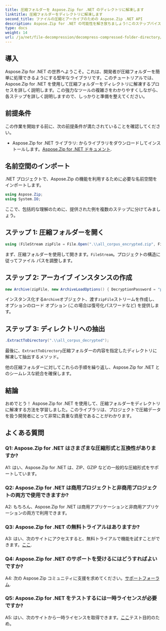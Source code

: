 ```yaml
---
title: 圧縮フォルダーを Aspose.Zip for .NET のディレクトリに解凍します
linktitle: 圧縮フォルダーをディレクトリに解凍します
second_title: ファイルの圧縮とアーカイブのための Aspose.Zip .NET API
description: Aspose.Zip for .NET の可能性を解き放ちましょう!このステップバイステップのガイドで、フォルダーを簡単に解凍する方法を学びましょう。シームレスな圧縮と抽出の世界に飛び込んでください。
type: docs
weight: 14
url: /ja/net/file-decompression/decompress-compressed-folder-directory/
---
```

## 導入

Aspose.Zip for .NET の世界へようこそ。これは、開発者が圧縮フォルダーを簡単に処理できるようにする堅牢なライブラリです。このチュートリアルでは、Aspose.Zip for .NET を使用して圧縮フォルダーをディレクトリに解凍するプロセスを詳しく説明します。この強力なツールの複雑さをわかりやすくしながら、各ステップを詳しく説明しますので、しっかりと準備を整えてください。

## 前提条件

この作業を開始する前に、次の前提条件が満たされていることを確認してください。

-  Aspose.Zip for .NET ライブラリ: からライブラリをダウンロードしてインストールします。[Aspose.Zip for .NET ドキュメント](https://reference.aspose.com/zip/net/).

## 名前空間のインポート

.NET プロジェクトで、Aspose.Zip の機能を利用するために必要な名前空間をインポートします。

```csharp
using Aspose.Zip;
using System.IO;
```

ここで、包括的な理解のために、提供された例を複数のステップに分けてみましょう。

## ステップ 1: 圧縮フォルダーを開く

```csharp
using (FileStream zipFile = File.Open(".\\all_corpus_encrypted.zip", FileMode.Open))
```

まず、圧縮フォルダーを使用して開きます。`FileStream`。プロジェクトの構造に従ってファイル パスを調整します。

## ステップ 2: アーカイブ インスタンスの作成

```csharp
new Archive(zipFile, new ArchiveLoadOptions() { DecryptionPassword = "p@s$" })
```

インスタンス化する`Archive`オブジェクト、渡す`zipFile`ストリームを作成し、オプションのロード オプション (この場合は復号化パスワードなど) を提供します。

## ステップ 3: ディレクトリへの抽出

```csharp
.ExtractToDirectory(".\\all_corpus_decrypted");
```

最後に、`ExtractToDirectory`圧縮フォルダーの内容を指定したディレクトリに解凍して抽出するメソッド。

他の圧縮フォルダーに対してこれらの手順を繰り返し、Aspose.Zip for .NET とのシームレスな統合を確保します。

## 結論

おめでとう！ Aspose.Zip for .NET を使用して、圧縮フォルダーをディレクトリに解凍する方法を学習しました。このライブラリは、プロジェクトで圧縮データを扱う開発者にとって非常に貴重な資産であることがわかります。

## よくある質問

### Q1: Aspose.Zip for .NET はさまざまな圧縮形式と互換性がありますか?

A1: はい、Aspose.Zip for .NET は、ZIP、GZIP などの一般的な圧縮形式をサポートしています。

### Q2: Aspose.Zip for .NET は商用プロジェクトと非商用プロジェクトの両方で使用できますか?

A2: もちろん、Aspose.Zip for .NET は商用アプリケーションと非商用アプリケーションの両方で利用できます。

### Q3: Aspose.Zip for .NET の無料トライアルはありますか?

 A3: はい、次のサイトにアクセスすると、無料トライアルで機能を試すことができます。[ここ](https://releases.aspose.com/).

### Q4: Aspose.Zip for .NET のサポートを受けるにはどうすればよいですか?

 A4: 次の Aspose.Zip コミュニティに支援を求めてください。[サポートフォーラム](https://forum.aspose.com/c/zip/37).

### Q5: Aspose.Zip for .NET をテストするには一時ライセンスが必要ですか?

 A5: はい、次のサイトから一時ライセンスを取得できます。[ここ](https://purchase.aspose.com/temporary-license/)テスト目的のため。